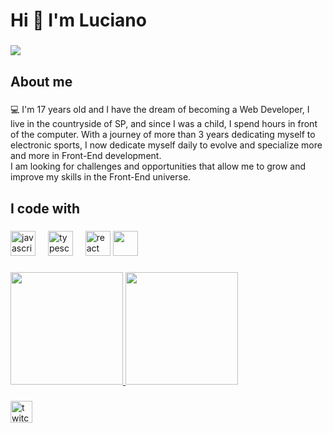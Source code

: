 <h1 align="left">Hi 👋 I'm Luciano</h1>

###

<img src ="https://i.pinimg.com/originals/bf/1a/7d/bf1a7d9105559a71832435ee8b425ff6.gif">

###

<h2 align="left">About me</h2>

###

<p align="left">💻 I'm 17 years old and I have the dream of becoming a Web Developer, I live in the countryside of SP, and since I was a child, I spend hours in front of the computer. With a journey of more than 3 years dedicating myself to electronic sports, I now dedicate myself daily to evolve and specialize more and more in Front-End development.
<br>
I am looking for challenges and opportunities that allow me to grow and improve my skills in the Front-End universe.</p>

###

<h2 align="left">I code with</h2>

###

<div align="left">
  <img src="https://cdn.jsdelivr.net/gh/devicons/devicon/icons/javascript/javascript-original.svg" height="40" alt="javascript logo"  />
  <img width="12" />
  <img src="https://cdn.jsdelivr.net/gh/devicons/devicon/icons/typescript/typescript-original.svg" height="40" alt="typescript logo"  />
  <img width="12" />
  <img src="https://cdn.jsdelivr.net/gh/devicons/devicon/icons/react/react-original.svg" height="40" alt="react logo" />
  <img loading="lazy" src="https://cdn.jsdelivr.net/gh/devicons/devicon/icons/git/git-original.svg" width="40" height="40"/>
</div>

###

<div>
<a href="https://github.com/lucianogasquess">
<img loading="lazy" height="180em" src="https://github-readme-stats.vercel.app/api/top-langs/?username=lucianogasquess&layout=compact&langs_count=7&theme=dracula"/>
<img loading="lazy" height="180em" src="https://github-readme-stats.vercel.app/api?username=lucianogasquess&show_icons=true&theme=dracula&include_all_commits=true&count_private=true"/>
</div>

###

<div align="left">
   <a href="https://www.twitch.tv/lukke7x"><img src="https://img.shields.io/static/v1?message=Twitch&logo=twitch&label=&color=9146FF&logoColor=white&labelColor=&style=for-the-badge" height="35" alt="twitch logo"/></a>
 
</div>

###

